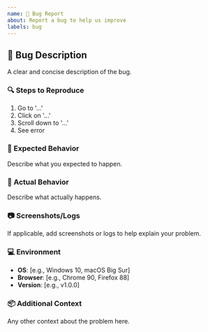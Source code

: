 ```yaml
---
name: 🐛 Bug Report
about: Report a bug to help us improve
labels: bug
---
```


## 🐞 Bug Description
A clear and concise description of the bug.

### 🔍 Steps to Reproduce
1. Go to '...'
2. Click on '...'
3. Scroll down to '...'
4. See error

### 🤔 Expected Behavior
Describe what you expected to happen.

### 🚨 Actual Behavior
Describe what actually happens.

### 📷 Screenshots/Logs
If applicable, add screenshots or logs to help explain your problem.

### 💻 Environment
- **OS**: [e.g., Windows 10, macOS Big Sur]
- **Browser**: [e.g., Chrome 90, Firefox 88]
- **Version**: [e.g., v1.0.0]

### 📦 Additional Context
Any other context about the problem here.
